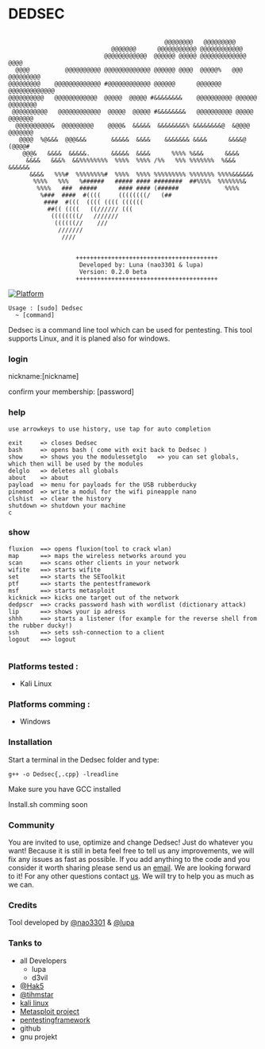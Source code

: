 # DEDSEC

```
                                
                                            @@@@@@@@   @@@@@@@@@         
                             @@@@@@@      @@@@@@@@@@@ @@@@@@@@@@@@             
                           @@@@@@@@@@@@  @@@@@@ @@@@@ @@@@@@@@@@@@@  @@@@      
  @@@@          @@@@@@@@@@ @@@@@@@@@@@@@ @@@@@@ @@@@  @@@@@%   @@@ @@@@@@@@@   
@@@@@@@@@    @@@@@@@@@@@@@ #@@@@@@@@@@@@ @@@@@@      @@@@@@@     @@@@@@@@@@@@@ 
@@@@@@@@@@   @@@@@@@@@@@@  @@@@@  @@@@@ #&&&&&&&&    @@@@@@@@@@ @@@@@@ @@@@@@@@
 @@@@@@@@@@   @@@@@@@@@@@@  @@@@@  @@@@@ #&&&&&&&&   @@@@@@@@@@ @@@@@   @@@@@@@
  @@@@@@@@@@&  @@@@@@@@@    @@@@&  &&&&&  &&&&&&&&% &&&&&&&&@  &@@@@    @@@@@@@
   @@@@  %@&&&  @@@&&&       &&&&&  &&&&    &&&&&&& &&&&      &&&&@     (@@@@# 
    @@@&   &&&&  &&&&&.      &&&&&  &&&&      %%%% %&&&      &&&&              
     &&&&   &&&%  &&%%%%%%%%  %%%%  %%%% /%%   %%% %%%%%%%  %&&& &&&&&&        
      &&&&   %%%#  %%%%%%%%#  %%%%  %%%% %%%%%%%%% %%%%%%% %%%%&&&&&&          
       %%%%   %%%   %######   ##### #### ########  ##%%%%  %%%%%%%&            
        %%%%   ###  #####      #### #### (######             %%%%               
         %###  ####  #((((     ((((((((/   (##                                  
          ####  #(((  (((( (((( ((((((                                         
           ##(( ((((   ((////// (((                                            
            ((((((((/   ///////                                               
             ((((((//    ///                                                   
              ///////                                          
               ////                                     


                   ++++++++++++++++++++++++++++++++++++++++                    
                    Developed by: Luna (nao3301 & lupa)                      
                    Version: 0.2.0 beta                                        
                   ++++++++++++++++++++++++++++++++++++++++                    
```

[![Platform](https://img.shields.io/badge/platform-multiples-yellowgreen.svg)](https://github.com/nao3301/Dedsec#platforms-tested-)

```
Usage : [sudo] Dedsec
  ~ [command]

```

Dedsec is a command line tool which can be used for pentesting.
This tool supports Linux, and it is planed also for windows.

### login 

nickname:[nickname]

confirm your membership: [password]

###  help

```
use arrowkeys to use history, use tap for auto completion

exit     => closes Dedsec
bash     => opens bash ( come with exit back to Dedsec )
show     => shows you the modulessetglo   => you can set globals, which then will be used by the modules
delglo   => deletes all globals
about    => about
payload  => menu for payloads for the USB rubberducky
pinemod  => write a modul for the wifi pineapple nano
clshist  => clear the history
shutdown => shutdown your machine
c

```

### show

```
fluxion  ==> opens fluxion(tool to crack wlan)
map      ==> maps the wireless networks around you
scan     ==> scans other clients in your network
wifite   ==> starts wifite
set      ==> starts the SEToolkit
ptf      ==> starts the pentestframework
msf      ==> starts metasploit
kicknick ==> kicks one target out of the network
dedpscr  ==> cracks password hash with wordlist (dictionary attack)
lip      ==> shows your ip adress
shhh     ==> starts a listener (for example for the reverse shell from the rubber ducky!)
ssh      ==> sets ssh-connection to a client
logout   ==> logout


```

### Platforms tested :

- Kali Linux

### Platforms comming :

- Windows 

### Installation 

Start a terminal in the Dedsec folder and type:
```
g++ -o Dedsec{,.cpp} -lreadline
```

Make sure you have GCC installed

Install.sh comming soon

### Community

You are invited to use, optimize and change Dedsec! Just do whatever you want!
Because it is still in beta feel free to tell us any improvements, we will fix any issues as fast as possible.
If you add anything to the code and you consider it worth sharing please send us an [email](nao.lupa@gmail.com). We are looking forward to it!
For any other questions contact [us](nao.lupa@gmail.com). We will try to help you as much as we can.

### Credits

Tool developed by [@nao3301](https://github.com/nao3301) & [@lupa](https://github.com/nao3301)

### Tanks to

- all Developers
  -  lupa
  -  d3vil
- [@Hak5](https://hak5.org)
- [@tihmstar](https://github.com/tihmstar)
- [kali linux](https://kali-linux.org)
- [Metasploit project](https://metasploit.org)
- [pentestingframework](http://github.com/ptf)
- github
- gnu projekt
